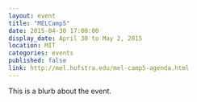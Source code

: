```yaml
---
layout: event
title: "MELCamp5"
date: 2015-04-30 17:00:00
display_date: April 30 to May 2, 2015
location: MIT
categories: events
published: false
link: http://mel.hofstra.edu/mel-camp5-agenda.html
---
```


This is a blurb about the event.